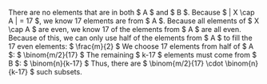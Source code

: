 There are no elements that are in both $ A $ and $ B $.
Because $ | X \cap A | = 17 $, we know 17 elements are from $ A $.
Because all elements of $ X \cap A $ are even, we know 17 of the elements from $ A $ are all even.
Because of this, we can only use half of the elements from $ A $ to fill the 17 even elements: $ \frac{m}{2} $
We choose 17 elements from half of $ A $: $ \binom{m/2}{17} $
The remaining $ k-17 $ elements must come from $ B $: $ \binom{n}{k-17} $
Thus, there are $ \binom{m/2}{17} \cdot \binom{n}{k-17} $ such subsets.
